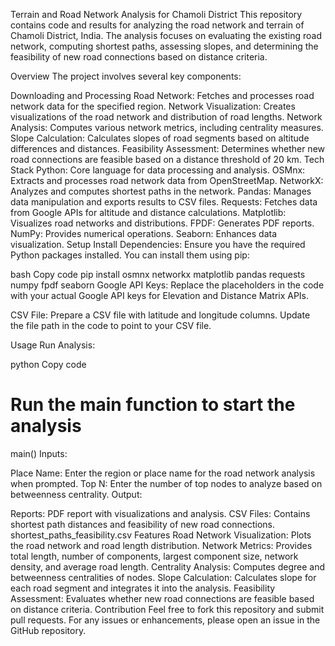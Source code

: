Terrain and Road Network Analysis for Chamoli District
This repository contains code and results for analyzing the road network and terrain of Chamoli District, India. The analysis focuses on evaluating the existing road network, computing shortest paths, assessing slopes, and determining the feasibility of new road connections based on distance criteria.

Overview
The project involves several key components:

Downloading and Processing Road Network: Fetches and processes road network data for the specified region.
Network Visualization: Creates visualizations of the road network and distribution of road lengths.
Network Analysis: Computes various network metrics, including centrality measures.
Slope Calculation: Calculates slopes of road segments based on altitude differences and distances.
Feasibility Assessment: Determines whether new road connections are feasible based on a distance threshold of 20 km.
Tech Stack
Python: Core language for data processing and analysis.
OSMnx: Extracts and processes road network data from OpenStreetMap.
NetworkX: Analyzes and computes shortest paths in the network.
Pandas: Manages data manipulation and exports results to CSV files.
Requests: Fetches data from Google APIs for altitude and distance calculations.
Matplotlib: Visualizes road networks and distributions.
FPDF: Generates PDF reports.
NumPy: Provides numerical operations.
Seaborn: Enhances data visualization.
Setup
Install Dependencies: Ensure you have the required Python packages installed. You can install them using pip:

bash
Copy code
pip install osmnx networkx matplotlib pandas requests numpy fpdf seaborn
Google API Keys: Replace the placeholders in the code with your actual Google API keys for Elevation and Distance Matrix APIs.

CSV File: Prepare a CSV file with latitude and longitude columns. Update the file path in the code to point to your CSV file.

Usage
Run Analysis:

python
Copy code
# Run the main function to start the analysis
main()
Inputs:

Place Name: Enter the region or place name for the road network analysis when prompted.
Top N: Enter the number of top nodes to analyze based on betweenness centrality.
Output:

Reports: PDF report with visualizations and analysis.
CSV Files: Contains shortest path distances and feasibility of new road connections.
shortest_paths_feasibility.csv
Features
Road Network Visualization: Plots the road network and road length distribution.
Network Metrics: Provides total length, number of components, largest component size, network density, and average road length.
Centrality Analysis: Computes degree and betweenness centralities of nodes.
Slope Calculation: Calculates slope for each road segment and integrates it into the analysis.
Feasibility Assessment: Evaluates whether new road connections are feasible based on distance criteria.
Contribution
Feel free to fork this repository and submit pull requests. For any issues or enhancements, please open an issue in the GitHub repository.

